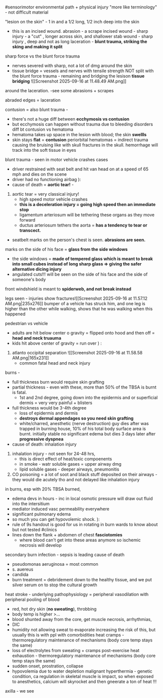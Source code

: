 #sensorimotor 
environmental path + physical injury 
"more like terminology" - not difficult material 

"lesion on the skin" - 1 in and a 1/2 long, 1/2 inch deep into the skin 
- this is an incised wound. 
abrasion - a scrape
incised wound - sharp injury - a "cut" , longer across skin, and shallower 
stab wound - sharp injury , deep and not as long
laceration - **blunt trauma, striking the sking and making it split**

sharp force vs the blunt force trauma
- nerves severed with sharp, not a lot of dmg around the skin
- tissue bridge = vessels and nerves with tensile strength NOT split with the blunt force trauma - remaining and bridging the lesison **tissue bridging**
![[Screenshot 2025-09-16 at 11.48.49 AM.png]]

around the laceration. -see some abrasions + scrapes

abraded edges = laceration 

contusion = also blunt trauma -
- there's not a huge diff between **ecchymosis vs contusion**
- but ecchymosis can happen without trauma due to bleeding disorders
diff bt contusion vs hematoma
- hematoma takes up space in the lesion with blood; the skin **swellls**
- skin stays **flat** = **contusion**
periorbital hematomas = indirect trauma causing the bruising like with skull fractures in the skull. hemorrhage will track into the soft tissue in eyes 

blunt trauma - seen in motor vehicle crashes
cases
- driver restrained with seat belt and hit van head on at a speed of 65 mph and dies on the scene 
- driver had no functioning airbag ): 
- cause of death = **aortic tear!** - 
1. aortic tear = very classical injury!
	- high speed motor vehicle crashes
	- **this is a deceleration injury = going high speed then an immediate stop**
	- ligamentum arteriosum will be tethering these organs as they move forward
	- ductus arteriosum tethers the aorta = **has a tendency to tear or transcect.**
- seatbelt marks on the person's chest is seen. **abrasions are seen.** 

marks on the side of his face = **glass from the side windows**
- the side windows = **made of tempered glass which is meant to break into small cubes instead of long sharp glass => giving the safer alternative dicing injury**
- angulated cuts!!! will be seen on the side of his face and the side of someone's body 

front windshield is meant to **spiderweb, and not break instead**

legs seen - injuries show fractures![[Screenshot 2025-09-16 at 11.57.12 AM.png|235x276]]
bumper of a vehicle has struck him, and one leg is higher than the other while walking, shows that he was walking when this happened 

pedestrian vs vehicle 
- adults are hit below center o gravity  = flipped onto hood and then off = **head and neck truauma**
- kids hit above center of gravity = run over ) : 
1. atlanto occipital separation ![[Screenshot 2025-09-16 at 11.58.58 AM.png|165x231]]
	- common fatal head and neck injury 

burns - 
- full thickness burn would require skin grafting
- partial thickness - even with these, more than 50% of the TBSA is burnt is fatal. 
	- 1st and 2nd degree, going down into the epidermis and or superficial dermis = very very painful + blisters
- full thickness would be 3-4th degree
	- loss of epidermis and dermis
	- **destroys dermal appendages so you need skin grafting**
	- white/charred, anesthetic (nerve destruction)
guy dies after was trapped in burning house, 10% of his total body surface area is burnt. initially stable no significant edema but dies 3 days later after **progressive dyspnea**
- cause of death: inhalation injury 
1. inhalation injury - not seen for 24-48 hrs, 
	- this is direct effect of heat/toxic compoenents
	- in smoke - watr soluble gases = upper airway dmg
	- lipid soluble gases - deeper airways, pneumonitis
2. CO poisoning = a lot of soot and black stuff deposited on their airways - they would die acutely tho and not delayed like inhalation injury 

in burns, esp with 20% TBSA burned, 
- edema devs in hours - inc in local osmotic pressure will draw out fluid into the intersitium 
- mediator induced vasc permeability everywhere
- significant pulmonary edema
- so much you can get hypovolemic shock. ): 
- rule of 9s handout is good for us in rotating in burn wards to know about but not tested #clinics 
- lines down the flank + abdomen of chest **fasciotomies**
	- where blood can't get into these areas anymore so ischemic necrosis will develop 

secondary burn infection - sepsis is leading cause of death 
- pseudomonas aeruginosa = most common 
- s. auereus 
- candida
- burn treatment = debridement down to the healthy tissue, and we put silver serum on to stop the cultural growth 

heat stroke - underlying pathophysiology = peripheral vasodilation with peripheral pooling of blood
- red, hot dry skin (**no sweating**), throbbing 
- body temp is higher >... 
- blood shunted away from the core, get muscle necrosis, arrhythmias, 
- DIC
- humidity not allowing sweat to evaporate increasing the risk of this, but usually this is with ppl with comorbidities 
heat cramps - thermoregulatory maintenance of mechanisms (body core temp stays the same)
- loss of electrolytes from sweating + cramps post-exercise 
heat exhaustion -  thermoregulatory maintenance of mechanisms (body core temp stays the same)
- sudden onset, prostration, collapse
- hypovolemia due to water depletion 
malignant hyperthermia - genetic condition, ca regulation in skeletal muscle is impact, so when exposed to anesthetics, calcium will skyrocket and then gneerate a ton of heat !!! 

axilla - we see 
